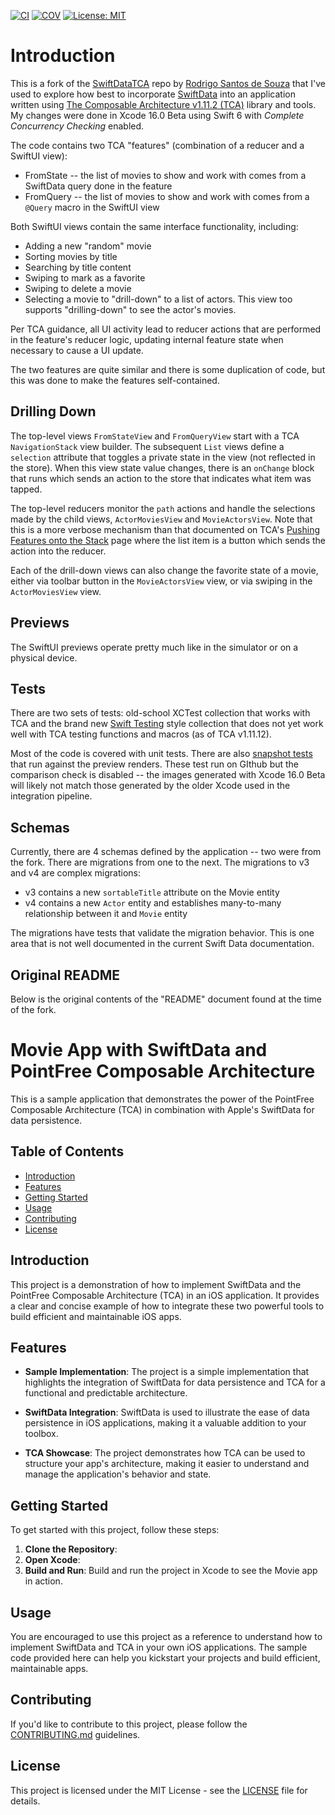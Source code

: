 [![CI](https://github.com/bradhowes/SwiftDataTCA/actions/workflows/CI.yml/badge.svg)](https://github.com/bradhowes/SwiftDataTCA/actions/workflows/CI.yml)
[![COV](https://img.shields.io/endpoint?url=https://gist.githubusercontent.com/bradhowes/54c92d8df32d9a1b64d945f2e76696f1/raw/SwiftDataTCA-coverage.json)](https://github.com/bradhowes/SwiftDataTCA/actions/workflows/CI.yml)
[![License: MIT](https://img.shields.io/badge/License-MIT-A31F34.svg)](https://opensource.org/licenses/MIT)

# Introduction

This is a fork of the [SwiftDataTCA](https://github.com/SouzaRodrigo61/SwiftDataTCA) repo by 
[Rodrigo Santos de Souza](https://github.com/SouzaRodrigo61) that I've used to explore how best to incorporate 
[SwiftData](https://developer.apple.com/documentation/swiftdata) into an application written using 
[The Composable Architecture v1.11.2 (TCA)](https://github.com/pointfreeco/swift-composable-architecture) library and tools.
My changes were done in Xcode 16.0 Beta using Swift 6 with _Complete Concurrency Checking_ enabled.

The code contains two TCA "features" (combination of a reducer and a SwiftUI view):

* FromState -- the list of movies to show and work with comes from a SwiftData query done in the feature
* FromQuery -- the list of movies to show and work with comes from a `@Query` macro in the SwiftUI view

Both SwiftUI views contain the same interface functionality, including:

* Adding a new "random" movie
* Sorting movies by title
* Searching by title content
* Swiping to mark as a favorite
* Swiping to delete a movie
* Selecting a movie to "drill-down" to a list of actors. This view too supports "drilling-down" to see the actor's movies.

Per TCA guidance, all UI activity lead to reducer actions that are performed in the feature's reducer logic, updating
internal feature state when necessary to cause a UI update.

The two features are quite similar and there is some duplication of code, but this was done to make the features 
self-contained.

## Drilling Down

The top-level views `FromStateView` and `FromQueryView` start with a TCA `NavigationStack` view builder. The subsequent
`List` views define a `selection` attribute that toggles a private state in the view (not reflected in the store). When
this view state value changes, there is an `onChange` block that runs which sends an action to the store that indicates 
what item was tapped. 

The top-level reducers monitor the `path` actions and handle the selections made by the child views, `ActorMoviesView`
and `MovieActorsView`. Note that this is a more verbose mechanism than that documented on TCA's 
[Pushing Features onto the Stack](https://pointfreeco.github.io/swift-composable-architecture/main/documentation/composablearchitecture/stackbasednavigation#Pushing-features-onto-the-stack)
page where the list item is a button which sends the action into the reducer.

Each of the drill-down views can also change the favorite state of a movie, either via toolbar button in 
the `MovieActorsView` view, or via swiping in the `ActorMoviesView` view.

## Previews

The SwiftUI previews operate pretty much like in the simulator or on a physical device.

## Tests

There are two sets of tests: old-school XCTest collection that works with TCA and the brand new 
[Swift Testing](https://github.com/apple/swift-testing) style collection that does not yet work well with TCA testing
functions and macros (as of TCA v1.11.12).

Most of the code is covered with unit tests. 
There are also [snapshot tests](https://github.com/pointfreeco/swift-snapshot-testing) that run against the preview 
renders. These test run on GIthub but the comparison check is disabled -- the images generated with Xcode 16.0 Beta will
likely not match those generated by the older Xcode used in the integration pipeline.

## Schemas

Currently, there are 4 schemas defined by the application -- two were from the fork. There are migrations from one to 
the next. The migrations to v3 and v4 are complex migrations:

* v3 contains a new `sortableTitle` attribute on the Movie entity
* v4 contains a new `Actor` entity and establishes many-to-many relationship between it and `Movie` entity

The migrations have tests that validate the migration behavior. This is one area that is not well documented in the
current Swift Data documentation.

## Original README

Below is the original contents of the "README" document found at the time of the fork.

# Movie App with SwiftData and PointFree Composable Architecture

This is a sample application that demonstrates the power of the PointFree Composable Architecture (TCA) in combination with Apple's SwiftData for data persistence.

## Table of Contents
- [Introduction](#introduction)
- [Features](#features)
- [Getting Started](#getting-started)
- [Usage](#usage)
- [Contributing](#contributing)
- [License](#license)

## Introduction

This project is a demonstration of how to implement SwiftData and the PointFree Composable Architecture (TCA) in an iOS application. It provides a clear and concise example of how to integrate these two powerful tools to build efficient and maintainable iOS apps.

## Features

- **Sample Implementation**: The project is a simple implementation that highlights the integration of SwiftData for data persistence and TCA for a functional and predictable architecture.

- **SwiftData Integration**: SwiftData is used to illustrate the ease of data persistence in iOS applications, making it a valuable addition to your toolbox.

- **TCA Showcase**: The project demonstrates how TCA can be used to structure your app's architecture, making it easier to understand and manage the application's behavior and state.


## Getting Started

To get started with this project, follow these steps:

1. **Clone the Repository**:
2. **Open Xcode**:
3. **Build and Run**:
Build and run the project in Xcode to see the Movie app in action.

## Usage

You are encouraged to use this project as a reference to understand how to implement SwiftData and TCA in your own iOS applications. The sample code provided here can help you kickstart your projects and build efficient, maintainable apps.


## Contributing

If you'd like to contribute to this project, please follow the [CONTRIBUTING.md](CONTRIBUTING.md) guidelines.

## License

This project is licensed under the MIT License - see the [LICENSE](LICENSE) file for details.
